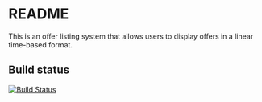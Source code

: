 README
======

This is an offer listing system that allows users to display offers in a linear time-based format.

## Build status

[![Build Status](https://travis-ci.org/OfferTeam/OfferListing.png?branch=provider_access)](https://travis-ci.org/OfferTeam/OfferListing)

